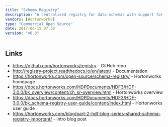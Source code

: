 ```yaml
---
title: "Schema Registry"
description: "A centralised registry for data schemas with support for NiFi, Kafka and Stream Analytics Manager, allowing schemas to be defined and versioned centrally and removing the need to attach schema to every piece of data.  Supports versioning of schemas (with a definable compatibility policy that validates that schemas are forward compatible, backward compatible, both or none), the ability to store and serve JAR files for serialising and de-serialising data, a REST API, Java SDK and web based user interface for managing schemas.  NiFi integration supports any RecordReader and RecordWriter processors (such as ConsumeKafkaRecord, PublishKafkaRecord, ConvertRecord, PutDatabaseRecord, QueryRecord and SplitRecord), with Kafka integration supports Kafka Producers and Consumers.  Requires a MySQL backend for schema storage, and either local of HDFS storage for serialiser/de-serialiser JAR files.  Stated plan is to support a wider range of schema types (currently only Avro schemas are support), a range of other registry requirements (e.g. templates, machine learning models or business rules), and for integration with Apache Atlas and Ranger.  Started by Hortonworks in October 2016, with an initial release as part of HDF 3.0 in June 2017."
vendors: [Hortonworks]
type: "Commercial Open Source"
date: 2017-06-15 07:30
version: "v0.3"
---
```

## Links

* <https://github.com/hortonworks/registry> - GitHub repo
* <http://registry-project.readthedocs.io/en/latest/> - Documentation
* <https://hortonworks.com/open-source/schema-registry/> - Hortonworks homepage
* <https://docs.hortonworks.com/HDPDocuments/HDF3/HDF-3.0.0/bk_overview/content/ch_sr-overview.html> - Hortonworks overview
* <https://docs.hortonworks.com/HDPDocuments/HDF3/HDF-3.0.0/bk_schema-registry-user-guide/content/index.html> - Hortonworks user guide
* <https://hortonworks.com/blog/part-2-hdf-blog-series-shared-schema-registry-important/> - intro blog post